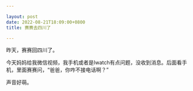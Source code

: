 ```yaml
---

layout: post
date: 2022-08-21T18:09:00+0800
title: 赛赛去四川了

---
```


昨天，赛赛回四川了。

今天妈妈给我微信视频，我手机或者是Iwatch有点问题，没收到消息。后面看手机，里面赛赛问，“爸爸，你咋不接电话啊？”

声音好萌。
